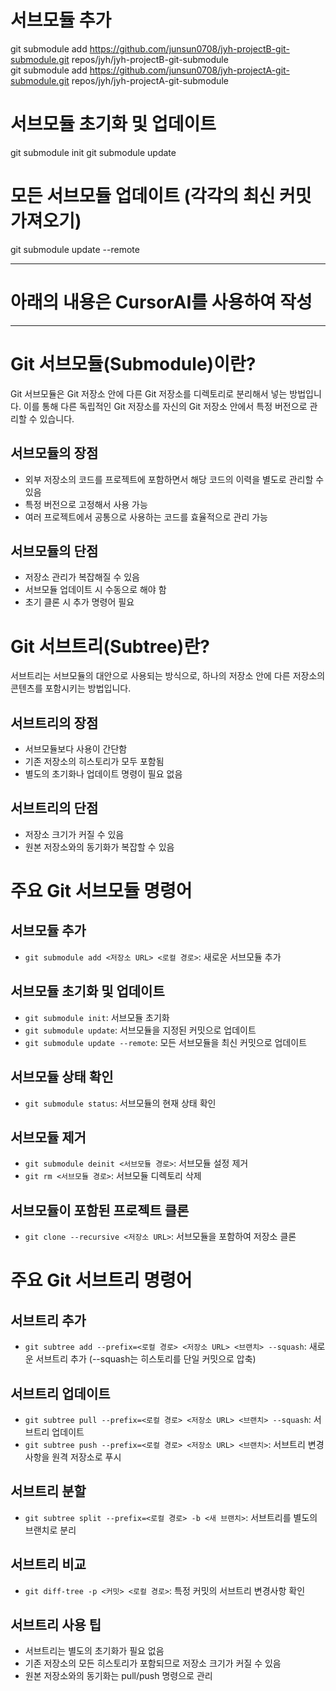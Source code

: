 # 서브모듈 추가
git submodule add https://github.com/junsun0708/jyh-projectB-git-submodule.git repos/jyh/jyh-projectB-git-submodule  
git submodule add https://github.com/junsun0708/jyh-projectA-git-submodule.git repos/jyh/jyh-projectA-git-submodule

# 서브모듈 초기화 및 업데이트
git submodule init
git submodule update

# 모든 서브모듈 업데이트 (각각의 최신 커밋 가져오기)
git submodule update --remote
  
  
---
# **아래의 내용은 CursorAI를 사용하여 작성**
--- 

# Git 서브모듈(Submodule)이란?
Git 서브모듈은 Git 저장소 안에 다른 Git 저장소를 디렉토리로 분리해서 넣는 방법입니다. 
이를 통해 다른 독립적인 Git 저장소를 자신의 Git 저장소 안에서 특정 버전으로 관리할 수 있습니다.

## 서브모듈의 장점
- 외부 저장소의 코드를 프로젝트에 포함하면서 해당 코드의 이력을 별도로 관리할 수 있음
- 특정 버전으로 고정해서 사용 가능
- 여러 프로젝트에서 공통으로 사용하는 코드를 효율적으로 관리 가능

## 서브모듈의 단점
- 저장소 관리가 복잡해질 수 있음
- 서브모듈 업데이트 시 수동으로 해야 함
- 초기 클론 시 추가 명령어 필요

# Git 서브트리(Subtree)란?
서브트리는 서브모듈의 대안으로 사용되는 방식으로, 하나의 저장소 안에 다른 저장소의 콘텐츠를 포함시키는 방법입니다.

## 서브트리의 장점
- 서브모듈보다 사용이 간단함
- 기존 저장소의 히스토리가 모두 포함됨
- 별도의 초기화나 업데이트 명령이 필요 없음

## 서브트리의 단점
- 저장소 크기가 커질 수 있음
- 원본 저장소와의 동기화가 복잡할 수 있음

# 주요 Git 서브모듈 명령어

## 서브모듈 추가
- `git submodule add <저장소 URL> <로컬 경로>`: 새로운 서브모듈 추가

## 서브모듈 초기화 및 업데이트
- `git submodule init`: 서브모듈 초기화
- `git submodule update`: 서브모듈을 지정된 커밋으로 업데이트
- `git submodule update --remote`: 모든 서브모듈을 최신 커밋으로 업데이트

## 서브모듈 상태 확인
- `git submodule status`: 서브모듈의 현재 상태 확인

## 서브모듈 제거
- `git submodule deinit <서브모듈 경로>`: 서브모듈 설정 제거
- `git rm <서브모듈 경로>`: 서브모듈 디렉토리 삭제

## 서브모듈이 포함된 프로젝트 클론
- `git clone --recursive <저장소 URL>`: 서브모듈을 포함하여 저장소 클론

# 주요 Git 서브트리 명령어

## 서브트리 추가
- `git subtree add --prefix=<로컬 경로> <저장소 URL> <브랜치> --squash`: 새로운 서브트리 추가 (--squash는 히스토리를 단일 커밋으로 압축)

## 서브트리 업데이트
- `git subtree pull --prefix=<로컬 경로> <저장소 URL> <브랜치> --squash`: 서브트리 업데이트
- `git subtree push --prefix=<로컬 경로> <저장소 URL> <브랜치>`: 서브트리 변경사항을 원격 저장소로 푸시

## 서브트리 분할
- `git subtree split --prefix=<로컬 경로> -b <새 브랜치>`: 서브트리를 별도의 브랜치로 분리

## 서브트리 비교
- `git diff-tree -p <커밋> <로컬 경로>`: 특정 커밋의 서브트리 변경사항 확인

## 서브트리 사용 팁
- 서브트리는 별도의 초기화가 필요 없음
- 기존 저장소의 모든 히스토리가 포함되므로 저장소 크기가 커질 수 있음
- 원본 저장소와의 동기화는 pull/push 명령으로 관리